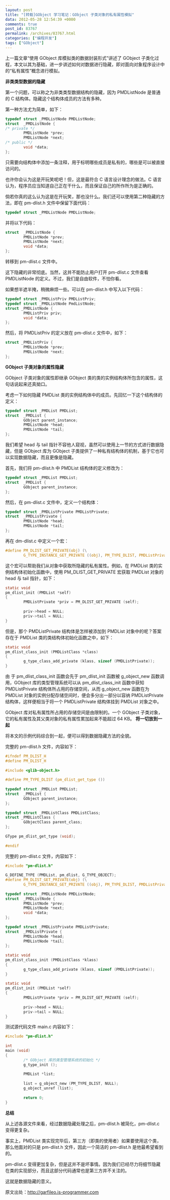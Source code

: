 ```yaml
---
layout: post
title: "[转载]GObject 学习笔记：GObject 子类对象的私有属性模拟"
data: 2012-05-28 12:54:39 +0000
comments: true
post_id: 83767
permalink: /archives/83767.html
categories: ["编程开发"]
tags: ["GObject"]
---
```


上一篇文章“使用 GObject 库模拟类的数据封装形式”讲述了 GObject 子类化过程，本文以其为基础，进一步讲述如何对数据进行隐藏，即对面向对象程序设计中的“私有属性”概念进行模拟。

<b>非类类型数据的隐藏</b>

第一个问题，可以称之为非类类型数据结构的隐藏，因为 PMDListNode 是普通的 C 结构体。隐藏这个结构体成员的方法有多种。

第一种方法尤为简单，如下：

``` c
typedef struct _PMDListNode PMDListNode;
struct  _PMDListNode {
/* private */
        PMDListNode *prev;
        PMDListNode *next;
/* public */
        void *data;
};
```

只需要向结构体中添加一条注释，用于标明哪些成员是私有的，哪些是可以被直接访问的。

也许你会认为这是开玩笑呢吧！但，这是最符合 C 语言设计理念的做法。C 语言认为，程序员应当知道自己正在干什么，而且保证自己的所作所为是正确的。

倘若你真的这么认为这是在开玩笑，那也没什么。我们还可以使用第二种隐藏的方法，即在 pm-dlist.h 文件中保留下面代码：

``` c
typedef struct _PMDListNode PMDListNode;
```

并将以下代码：

``` c
struct  _PMDListNode {
        PMDListNode *prev;
        PMDListNode *next;
        void *data;
};
```

转移到 pm-dlist.c 文件中。

这下隐藏的非常彻底。当然，这并不能防止用户打开 pm-dlist.c 文件查看 PMDListNode 的定义。不过，我们是自由软件，不怕你看。

如果想半遮半掩，稍微麻烦一些。可以在 pm-dlist.h 中写入以下代码：

``` c
typedef struct _PMDListPriv PMDListPriv;
typedef struct _PMDListNode PmdListNode;
struct _PMDListNode {
        PMDListPriv priv;
        void *data;
};
```

然后，将 PMDListPriv 的定义放在 pm-dlist.c 文件中，如下：	

``` c
struct _PMDListPriv {
        PMDListNode *prev;
        PMDListNode *next;
};
```

<b>GObject 子类对象的属性隐藏</b>

GObject 子类对象的属性即继承 GObject 类的类的实例结构体所包含的属性，这句话说起来还真拗口。

考虑一下如何隐藏 PMDList 类的实例结构体中的成员。先回忆一下这个结构体的定义：

``` c
typedef struct _PMDList PMDList;
struct  _PMDList {
        GObject parent_instance;
        PMDListNode *head;
        PMDListNode *tail;
};
```

我们希望 head 与 tail 指针不容他人窥视，虽然可以使用上一节的方式进行数据隐藏，但是 GObject 库为 GObject 子类提供了一种私有结构体的机制，基于它也可以实现数据隐藏，而且更像是隐藏。

首先，我们将 pm-dlist.h 中 PMDList 结构体的定义修改为：

``` c
typedef struct _PMDList PMDList;
struct  _PMDList {
        GObject parent_instance;
};
```

然后，在 pm-dlist.c 文件中，定义一个结构体：

``` c
typedef struct _PMDListPrivate PMDListPrivate;
struct  _PMDListPrivate {
        PMDListNode *head;
        PMDListNode *tail;
};
```

再在 dm-dlist.c 中定义一个宏：

``` c
#define PM_DLIST_GET_PRIVATE(obj) (\
        G_TYPE_INSTANCE_GET_PRIVATE ((obj), PM_TYPE_DLIST, PMDListPrivate))
```

这个宏可以帮助我们从对象中获取所隐藏的私有属性。例如，在 PMDList 类的实例结构体初始化函数中，使用 PM_DLIST_GET_PRIVATE 宏获取 PMDList 对象的 head 与 tail 指针，如下：

``` c
static void
pm_dlist_init (PMDList *self)
{
        PMDListPrivate *priv = PM_DLIST_GET_PRIVATE (self);
         
        priv->head = NULL;
        priv->tail = NULL;
}
```

但是，那个 PMDListPrivate 结构体是怎样被添加到 PMDList 对象中的呢？答案存在于 PMDList 类的类结构体初始化函数之中，如下：

``` c
static void
pm_dlist_class_init (PMDListClass *class)
{
        g_type_class_add_private (klass, sizeof (PMDListPrivate));
}
```

由 于 pm_dlist_class_init 函数会先于 pm_dlist_init 函数被 g_object_new 函数调用，GObject 库的类型管理系统可以从 pm_dlist_class_init 函数中获知 PMDListPrivate 结构体所占用的存储空间，从而 g_object_new 函数在为 PMDList 对象的实例分配存储空间时，便会多分出一部分以容纳 PMDListPrivate 结构体，这样便相当于将一个 PMDListPrivate 结构体挂到 PMDList 对象之中。

GObject 库对私有属性所占用的存储空间是由限制的。一个 GObject 子类对象，它的私有属性及其父类对象的私有属性累加起来不能超过 64 KB。
<b>将一切放到一起</b>

将本文的示例代码综合到一起，便可以得到数据隐藏方法的全貌。

完整的 pm-dlist.h 文件，内容如下：

``` c
#ifndef PM_DLIST_H
#define PM_DLIST_H
  
#include <glib-object.h>
  
#define PM_TYPE_DLIST (pm_dlist_get_type ())
  
typedef struct _PMDList PMDList;
struct  _PMDList {
        GObject parent_instance;
};
  
typedef struct _PMDListClass PMDListClass;
struct _PMDListClass {
        GObjectClass parent_class;
};
  
GType pm_dlist_get_type (void);
  
#endif
```

完整的 pm-dlist.c 文件，内容如下：

``` c
#include "pm-dlist.h"
 
G_DEFINE_TYPE (PMDList, pm_dlist, G_TYPE_OBJECT);
#define PM_DLIST_GET_PRIVATE(obj) (\
        G_TYPE_INSTANCE_GET_PRIVATE ((obj), PM_TYPE_DLIST, PMDListPrivate))
 
typedef struct _PMDListNode PMDListNode;
struct  _PMDListNode {
        PMDListNode *prev;
        PMDListNode *next;
        void *data;
};
 
typedef struct _PMDListPrivate PMDListPrivate;
struct  _PMDListPrivate {
        PMDListNode *head;
        PMDListNode *tail;
};
 
static void
pm_dlist_class_init (PMDListClass *klass)
{
        g_type_class_add_private (klass, sizeof (PMDListPrivate));
}
 
static void
pm_dlist_init (PMDList *self)
{
        PMDListPrivate *priv = PM_DLIST_GET_PRIVATE (self);
         
        priv->head = NULL;
        priv->tail = NULL;
}
```

测试源代码文件 main.c 内容如下：

``` c
#include "pm-dlist.h"
  
int
main (void)
{
        /* GObject 库的类型管理系统的初始化 */
        g_type_init ();
     
        PMDList *list;
 
        list = g_object_new (PM_TYPE_DLIST, NULL);
        g_object_unref (list);
          
        return 0;
}
```

<b>总结</b>

从上述各源文件来看，经过数据隐藏处理之后，pm-dlist.h 被简化，pm-dlist.c 变得更复杂。

事实上，PMDList 类实现完毕后，第三方（即类的使用者）如果要使用这个类，那么他面对的只是 pm-dlist.h 文件，因此一个简洁的 pm-dlist.h 是他最希望看到的。

pm-dlist.c 变得更加复杂，但是这并不是坏事情。因为我们已经尽力将细节隐藏在类的实现部分，而且这部分代码通常也是第三方并不关注的。

这就是数据隐藏的意义。

原文出处：http://garfileo.is-programmer.com
